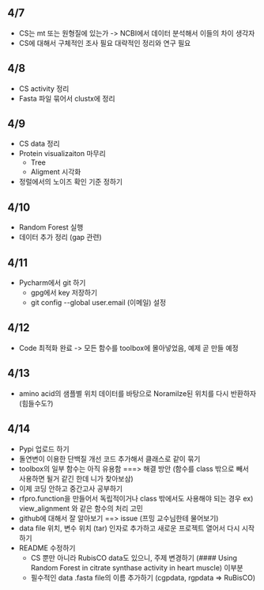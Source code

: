 ## 4/7
+ CS는 mt 또는 원형질에 있는가 -> NCBI에서 데이터 분석해서 이들의 차이 생각자
+ CS에 대해서 구체적인 조사 필요 대략적인 정리와 연구 필요

## 4/8
+ CS activity 정리
+ Fasta 파일 묶어서 clustx에 정리

## 4/9
+ CS data 정리
+ Protein visualizaiton 마무리
    + Tree
    + Aligment 시각화
+ 정럴에서의 노이즈 확인 기준 정하기

## 4/10
+ Random Forest 실행
+ 데이터 추가 정리 (gap 관련)

## 4/11
+ Pycharm에서 git 하기
  + gpg에서 key 저장하기
  + git config --global user.email (이메일) 설정

## 4/12
+ Code 최적화 완료 -> 모든 함수를 toolbox에 몰아넣었음, 예제 곧 만들 예정

## 4/13
+ amino acid의 샘플별 위치 데이터를 바탕으로 Noramilze된 위치를 다시 반환하자 (힘들수도?)

## 4/14
+ Pypi 업로드 하기
+ 돌연변이 이용한 단백질 개선 코드 추가해서 클래스로 같이 묶기
+ toolbox의 일부 함수는 아직 유용함 ===> 해결 방안 (함수를 class 밖으로 빼서 사용하면 될거 같긴 한데 니가 찾아보삼)
+ 이제 코딩 안하고 중간고사 공부하기
+ rfpro.function을 만들어서 독립적이거나 class 밖에서도 사용해야 되는 경우 ex) view_alignment 와 같은 함수의 처리 고민
+ github에 대해서 잘 알아보기 ==> issue (프밍 교수님한테 물어보기)
+ data file 위치, 변수 위치 (tar) 인자로 추가하고 새로운 프로젝트 열어서 다시 시작하기
+ README 수정하기
  + CS 뿐만 아니라 RubisCO data도 있으니, 주제 변경하기 (#### Using Random Forest in citrate synthase activity in heart muscle) 이부분
  + 필수적인 data .fasta file의 이름 추가하기 (cgpdata, rgpdata => RuBisCO)